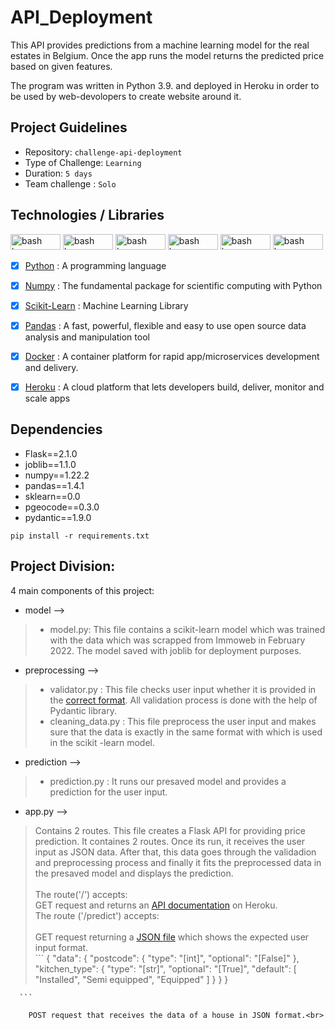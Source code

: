 # API_Deployment
This API provides predictions from a machine learning model for the real estates in Belgium. Once the app runs the model returns the predicted price based on given features. 

The program was written in Python 3.9. and deployed in Heroku in order to be used by web-devolopers to create website around it.

## Project Guidelines

- Repository: `challenge-api-deployment`
- Type of Challenge: `Learning`
- Duration: `5 days`
- Team challenge : `Solo`

## Technologies / Libraries 

<img src="https://img.shields.io/badge/Python-FFD43B?style=for-the-badge&logo=python&logoColor=blue" alt="bash logo" width="80" height="25">    <img src="https://img.shields.io/badge/scikit_learn-F7931E?style=for-the-badge&logo=scikit-learn&logoColor=white" alt="bash logo" width="80" height="25">   <img src="https://img.shields.io/badge/Pandas-2C2D72?style=for-the-badge&logo=pandas&logoColor=white" alt="bash logo" width="80" height="25">   <img src="https://img.shields.io/badge/Numpy-777BB4?style=for-the-badge&logo=numpy&logoColor=white" alt="bash logo" width="80" height="25">   <img src="https://img.shields.io/badge/Docker-2CA5E0?style=for-the-badge&logo=docker&logoColor=white" alt="bash logo" width="80" height="25">   <img src="https://img.shields.io/badge/Flask-000000?style=for-the-badge&logo=flask&logoColor=white" alt="bash logo" width="80" height="25">

- [X]  [Python](https://www.python.org/) : A programming language
- [X]  [Numpy](https://numpy.org/) : The fundamental package for scientific computing with Python
- [X]  [Scikit-Learn](https://scikit-learn.org/stable/index.html) : Machine Learning Library
- [X]  [Pandas](https://pandas.pydata.org/) : A fast, powerful, flexible and easy to use open source data analysis and manipulation tool
- [X]  [Docker](https://www.docker.com/) : A container platform for rapid app/microservices development and delivery.
- [X]  [Heroku](https://www.heroku.com/) : A cloud platform that lets developers build, deliver, monitor and scale apps 

        
## Dependencies

- Flask==2.1.0
- joblib==1.1.0
- numpy==1.22.2
- pandas==1.4.1
- sklearn==0.0
- pgeocode==0.3.0
- pydantic==1.9.0

```
pip install -r requirements.txt
```

## Project Division:

4 main components of this project:

- model --> 
> - model.py: This file contains a scikit-learn model which was trained with the data which was scrapped from Immoweb in February 2022. The model saved with joblib for deployment purposes.

- preprocessing --> 
> - validator.py : This file checks user input whether it is provided in the [correct format](https://realestate-prediction-dilsad.herokuapp.com/predict). All validation process is done with the help of Pydantic library.<br>
> - cleaning_data.py : This file preprocess the user input and makes sure that the data is exactly in the same format with which is used in the scikit -learn model.

- prediction -->
> - prediction.py : It runs our presaved model and provides a prediction for the user input. 

- app.py -->
> Contains 2 routes. This file creates a Flask API for providing price prediction. It containes 2 routes. Once its run, it receives the user input as JSON data. After that, this data goes through the validadion and preprocessing process and finally it fits the preprocessed data in the presaved model and displays the prediction. <br><br>
    The route('/') accepts:<br>
        GET request and returns an [API documentation](https://realestate-prediction-dilsad.herokuapp.com/) on  Heroku.<br>
    The route ('/predict') accepts:<br><br>
        GET request returning a [JSON file](https://realestate-prediction-dilsad.herokuapp.com/predict) which shows the expected user input format.<br>
        ```
        {
    "data": {
        "postcode": {
            "type": "[int]",
            "optional": "[False]"
        },
        "kitchen_type": {
            "type": "[str]",
            "optional": "[True]",
            "default": [
                "Installed",
                "Semi equipped",
                "Equipped"
            ]
             }
           }
        }
        
      ``` 
        
        POST request that receives the data of a house in JSON format.<br>



